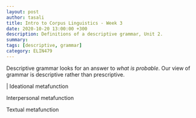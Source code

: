 ```yaml
---
layout: post
author: tasali
title: Intro to Corpus Linguistics - Week 3
date: 2020-10-20 13:00:00 +300
description: Definitions of a descriptive grammar, Unit 2.
summary: 
tags: [descriptive, grammar]
category: ELIN479
---
```


Descriptive grammar looks for an answer to *what is probable*. Our view of grammar is descriptive rather than prescriptive.


| Ideational metafunction

Interpersonal metafunction

Textual metafunction